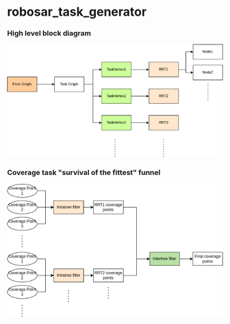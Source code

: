 # robosar_task_generator

### High level block diagram
![Rest/API](./task_generator.drawio.png)

### Coverage task "survival of the fittest" funnel
![Rest/API](./coverage_task_filter.drawio.png)
